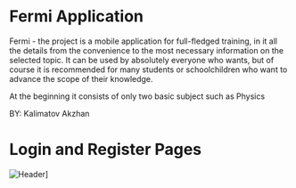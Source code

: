 # Fermi Application

  Fermi - the project is a mobile application for full-fledged training, in it all the details from the convenience to the most necessary information on the selected topic. It can be used by absolutely everyone who wants, but of course it is recommended for many students or schoolchildren who want to advance the scope of their knowledge. 
  
  At the beginning it consists of only two basic subject such as Physics
  
  BY: Kalimatov Akzhan
  
  
  
  

# Login and Register Pages

![Header](https://github.com/manste1n/FermiApp/assets/1.png)]



